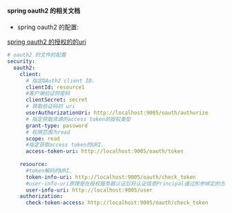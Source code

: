 #### spring oauth2 的相关文档

* spring oauth2 的配置:

[spring oauth2 的授权的的uri](https://www.cnblogs.com/austinspark-jessylu/p/8065248.html)
```yaml
# oauth2 的文件的配置
security:
  oauth2: 
    client:
      # 指定OAuth2 client ID.
      clientId: resource1
      #客户端验证的密码
      clientSecret: secret
      # 获取验证码的 uri
      userAuthorizationUri: http://localhost:9005/oauth/authorize
      # 指定获取资源的access token的授权类型
      grant-type: password
      # 权限范围为read
      scope: read
      #指定获取access token的URI.
      access-token-uri: http://localhost:9005/oauth/token
 
    resource:
      #token解码的URI.
      token-info-uri: http://localhost:9005/oauth/check_token
      #user-info-uri原理是在授权服务器认证后将认证信息Principal通过形参绑定的方法通过URL的方式获取用户信息
      user-info-uri: http://localhost:9005/user
    authorization:
      check-token-access: http://localhost:9005/oauth/check_token

```